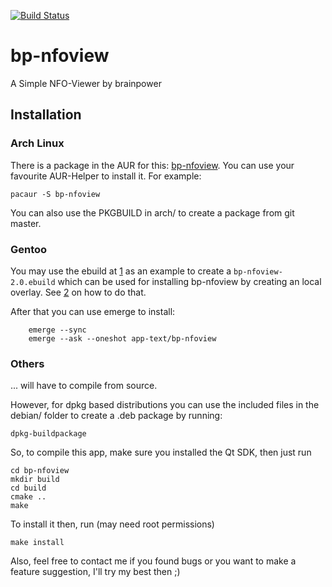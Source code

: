 [![Build Status](https://travis-ci.org/brainpower/bp-nfoview.svg?branch=master)](https://travis-ci.org/brainpower/bp-nfoview)

# bp-nfoview

A Simple NFO-Viewer by brainpower

## Installation

### Arch Linux

There is a package in the AUR for this: [bp-nfoview](https://aur.archlinux.org/packages/bp-nfoview).
You can use your favourite AUR-Helper to install it. For example:

    pacaur -S bp-nfoview

You can also use the PKGBUILD in arch/ to create a package from git master.

### Gentoo

You may use the ebuild at [1] as an example to create a `bp-nfoview-2.0.ebuild`
which can be used for installing bp-nfoview by creating an local overlay.
See [2] on how to do that.

After that you can use emerge to install:

		emerge --sync
		emerge --ask --oneshot app-text/bp-nfoview

[1]: https://github.com/fhede/Gentoo-misc/tree/master/ebuilds/bp-nfoview-qt5
[2]: https://wiki.gentoo.org/wiki/Custom_repository

### Others

... will have to compile from source.

However, for dpkg based distributions you can use the included files in the debian/ folder to create a .deb package by running:

    dpkg-buildpackage


So, to compile this app, make sure you installed the Qt SDK,
then just run

    cd bp-nfoview
    mkdir build
    cd build
    cmake ..
    make

To install it then, run (may need root permissions)

    make install

Also, feel free to contact me
if you found bugs or you want to make a feature suggestion, I'll try my best then ;)
